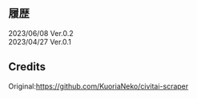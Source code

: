 
## 履歴
2023/06/08 Ver.0.2\
2023/04/27 Ver.0.1

## Credits
Original:https://github.com/KuoriaNeko/civitai-scraper
